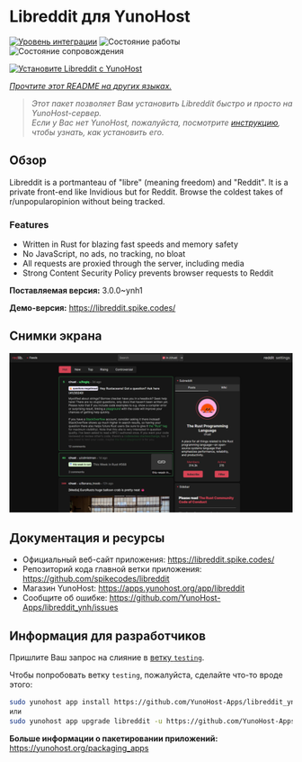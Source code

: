 <!--
Важно: этот README был автоматически сгенерирован <https://github.com/YunoHost/apps/tree/master/tools/readme_generator>
Он НЕ ДОЛЖЕН редактироваться вручную.
-->

# Libreddit для YunoHost

[![Уровень интеграции](https://dash.yunohost.org/integration/libreddit.svg)](https://ci-apps.yunohost.org/ci/apps/libreddit/) ![Состояние работы](https://ci-apps.yunohost.org/ci/badges/libreddit.status.svg) ![Состояние сопровождения](https://ci-apps.yunohost.org/ci/badges/libreddit.maintain.svg)

[![Установите Libreddit с YunoHost](https://install-app.yunohost.org/install-with-yunohost.svg)](https://install-app.yunohost.org/?app=libreddit)

*[Прочтите этот README на других языках.](./ALL_README.md)*

> *Этот пакет позволяет Вам установить Libreddit быстро и просто на YunoHost-сервер.*  
> *Если у Вас нет YunoHost, пожалуйста, посмотрите [инструкцию](https://yunohost.org/install), чтобы узнать, как установить его.*

## Обзор

Libreddit is a portmanteau of "libre" (meaning freedom) and "Reddit". It is a private front-end like Invidious but for Reddit. Browse the coldest takes of r/unpopularopinion without being tracked.

### Features

- Written in Rust for blazing fast speeds and memory safety
- No JavaScript, no ads, no tracking, no bloat
- All requests are proxied through the server, including media
- Strong Content Security Policy prevents browser requests to Reddit


**Поставляемая версия:** 3.0.0~ynh1

**Демо-версия:** <https://libreddit.spike.codes/>

## Снимки экрана

![Снимок экрана Libreddit](./doc/screenshots/screenshot.png)

## Документация и ресурсы

- Официальный веб-сайт приложения: <https://libreddit.spike.codes/>
- Репозиторий кода главной ветки приложения: <https://github.com/spikecodes/libreddit>
- Магазин YunoHost: <https://apps.yunohost.org/app/libreddit>
- Сообщите об ошибке: <https://github.com/YunoHost-Apps/libreddit_ynh/issues>

## Информация для разработчиков

Пришлите Ваш запрос на слияние в [ветку `testing`](https://github.com/YunoHost-Apps/libreddit_ynh/tree/testing).

Чтобы попробовать ветку `testing`, пожалуйста, сделайте что-то вроде этого:

```bash
sudo yunohost app install https://github.com/YunoHost-Apps/libreddit_ynh/tree/testing --debug
или
sudo yunohost app upgrade libreddit -u https://github.com/YunoHost-Apps/libreddit_ynh/tree/testing --debug
```

**Больше информации о пакетировании приложений:** <https://yunohost.org/packaging_apps>
